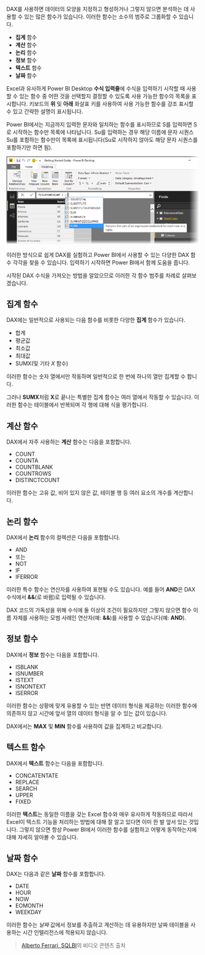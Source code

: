 DAX를 사용하면 데이터의 모양을 지정하고 형성하거나 그렇지 않으면 분석하는 데 사용할 수 있는 많은 함수가 있습니다. 이러한 함수는 소수의 범주로 그룹화할 수 있습니다.

* **집계** 함수
* **계산** 함수
* **논리** 함수
* **정보** 함수
* **텍스트** 함수
* **날짜** 함수

Excel과 유사하게 Power BI Desktop **수식 입력줄**에 수식을 입력하기 시작할 때 사용할 수 있는 함수 중 어떤 것을 선택할지 결정할 수 있도록 사용 가능한 함수의 목록을 표시합니다. 키보드의 **위** 및 **아래** 화살표 키를 사용하여 사용 가능한 함수를 강조 표시할 수 있고 간략한 설명이 표시됩니다.

Power BI에서는 지금까지 입력한 문자와 일치하는 함수를 표시하므로 S를 입력하면 S로 시작하는 함수만 목록에 나타납니다. Su를 입력하는 경우 해당 이름에 문자 시퀀스 Su를 포함하는 함수만이 목록에 표시됩니다(Su로 시작하지 않아도 해당 문자 시퀀스를 포함하기만 하면 됨).

![](media/7-3-dax-functions/dax-functions_1.png)

이러한 방식으로 쉽게 DAX를 실험하고 Power BI에서 사용할 수 있는 다양한 DAX 함수 각각을 찾을 수 있습니다. 입력하기 시작하면 Power BI에서 함께 도움을 줍니다.

시작된 DAX 수식을 가져오는 방법을 알았으므로 이러한 각 함수 범주를 차례로 살펴보겠습니다.

## <a name="aggregation-functions"></a>집계 함수
DAX에는 일반적으로 사용되는 다음 함수를 비롯한 다양한 **집계** 함수가 있습니다.

* 합계
* 평균값
* 최소값
* 최대값
* SUMX(및 기타 *X* 함수)

이러한 함수는 숫자 열에서만 작동하며 일반적으로 한 번에 하나의 열만 집계할 수 합니다.

그러나 **SUMX**처럼 **X**로 끝나는 특별한 집계 함수는 여러 열에서 작동할 수 있습니다. 이러한 함수는 테이블에서 반복되며 각 행에 대해 식을 평가합니다.

## <a name="counting-functions"></a>계산 함수
DAX에서 자주 사용하는 **계산** 함수는 다음을 포함합니다.

* COUNT
* COUNTA
* COUNTBLANK
* COUNTROWS
* DISTINCTCOUNT

이러한 함수는 고유 값, 비어 있지 않은 값, 테이블 행 등 여러 요소의 개수를 계산합니다.

## <a name="logical-functions"></a>논리 함수
DAX에서 **논리** 함수의 컬렉션은 다음을 포함합니다.

* AND
* 또는
* NOT
* IF
* IFERROR

이러한 특수 함수는 연산자를 사용하여 표현될 수도 있습니다. 예를 들어 **AND**은 DAX 수식에서 **&&**(로 바뀜)로 입력될 수 있습니다.

DAX 코드의 가독성을 위해 수식에 둘 이상의 조건이 필요하지만 그렇지 않으면 함수 이름 자체를 사용하는 모범 사례인 연산자(예: **&&**)를 사용할 수 있습니다(예: **AND**).

## <a name="information-functions"></a>정보 함수
DAX에서 **정보** 함수는 다음을 포함합니다.

* ISBLANK
* ISNUMBER
* ISTEXT
* ISNONTEXT
* ISERROR

이러한 함수는 상황에 맞게 유용할 수 있는 반면 데이터 형식을 제공하는 이러한 함수에 의존하지 않고 시간에 앞서 열의 데이터 형식을 알 수 있는 값이 있습니다.

DAX에서는 **MAX** 및 **MIN** 함수를 사용하여 값을 집계하고 비교합니다.

## <a name="text-functions"></a>텍스트 함수
DAX에서 **텍스트** 함수는 다음을 포함합니다.

* CONCATENTATE
* REPLACE
* SEARCH
* UPPER
* FIXED

이러한 **텍스트**는 동일한 이름을 갖는 Excel 함수와 매우 유사하게 작동하므로 따라서 Excel이 텍스트 기능을 처리하는 방법에 대해 잘 알고 있다면 이미 한 발 앞서 있는 것입니다. 그렇지 않으면 항상 Power BI에서 이러한 함수를 실험하고 어떻게 동작하는지에 대해 자세히 알아볼 수 있습니다.

## <a name="date-functions"></a>날짜 함수
DAX는 다음과 같은 **날짜** 함수를 포함합니다.

* DATE
* HOUR
* NOW
* EOMONTH
* WEEKDAY

이러한 함수는 *날짜* 값에서 정보를 추출하고 계산하는 데 유용하지만 날짜 테이블을 사용하는 시간 인텔리전스에 적용되지 않습니다.

> [Alberto Ferrari, SQLBI](http://www.sqlbi.com/learning-dax)의 비디오 콘텐츠 출처
> 
> 

